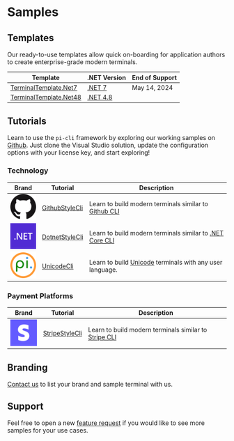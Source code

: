 # Samples

## Templates

Our ready-to-use templates allow quick on-boarding for application authors to create enterprise-grade modern terminals.

| Template        |   .NET Version    | End of Support  |
|-----------------|-------------------|-----------------|
| [TerminalTemplate.Net7](https://github.com/perpetualintelligence/docs/tree/main/samples/templates/pi-cli/TerminalTemplate.Net7) |   [.NET 7](https://dotnet.microsoft.com/en-us/download/dotnet/7.0) | May 14, 2024 |
| [TerminalTemplate.Net48](https://github.com/perpetualintelligence/docs/tree/main/samples/templates/pi-cli/TerminalTemplate.Net48) | [.NET 4.8](https://learn.microsoft.com/en-us/lifecycle/products/microsoft-net-framework) |  |

## Tutorials
Learn to use the `pi-cli` framework by exploring our working samples on [Github](https://github.com/perpetualintelligence/docs/tree/main/samples/tutorials/pi-cli). Just clone the Visual Studio solution, update the configuration options with your license key, and start exploring!

### Technology

| Brand                                     | Tutorial                                                                                                          | Description                                                                                                                             |
|-------------------------------------------|-------------------------------------------------------------------------------------------------------------------|-----------------------------------------------------------------------------------------------------------------------------------------|
| ![github](../images/brands/github_64.png) | [GithubStyleCli](https://github.com/perpetualintelligence/docs/tree/main/samples/tutorials/pi-cli/GithubStyleCli) | Learn to build modern terminals similar to [Github CLI](https://cli.github.com/)                                |
| ![dotnet](../images/brands/dotnet_64.png) | [DotnetStyleCli](https://github.com/perpetualintelligence/docs/tree/main/samples/tutorials/pi-cli/DotnetStyleCli) | Learn to build modern terminals similar to [.NET Core CLI](https://docs.microsoft.com/en-us/dotnet/core/tools/) |
| ![pi](../images/brands/pi_64.png)         | [UnicodeCli](https://github.com/perpetualintelligence/docs/tree/main/samples/tutorials/pi-cli/UnicodeCli)     | Learn to build [Unicode](https://home.unicode.org/) terminals with any user language.                           |

### Payment Platforms
| Brand                                     | Tutorial                                                                                                          | Description                                                                                                         |
|-------------------------------------------|-------------------------------------------------------------------------------------------------------------------|---------------------------------------------------------------------------------------------------------------------|
| ![stripe](../images/brands/stripe_64.png) | [StripeStyleCli](https://github.com/perpetualintelligence/docs/tree/main/samples/tutorials/pi-cli/StripeStyleCli) | Learn to build modern terminals similar to [Stripe CLI](https://stripe.com/docs/stripe-cli) |

## Branding
[Contact us](https://www.perpetualintelligence.com/products/pibranding) to list your brand and sample terminal with us.

## Support
Feel free to open a new [feature request](https://github.com/perpetualintelligence/docs/issues) if you would like to see more samples for your use cases.

